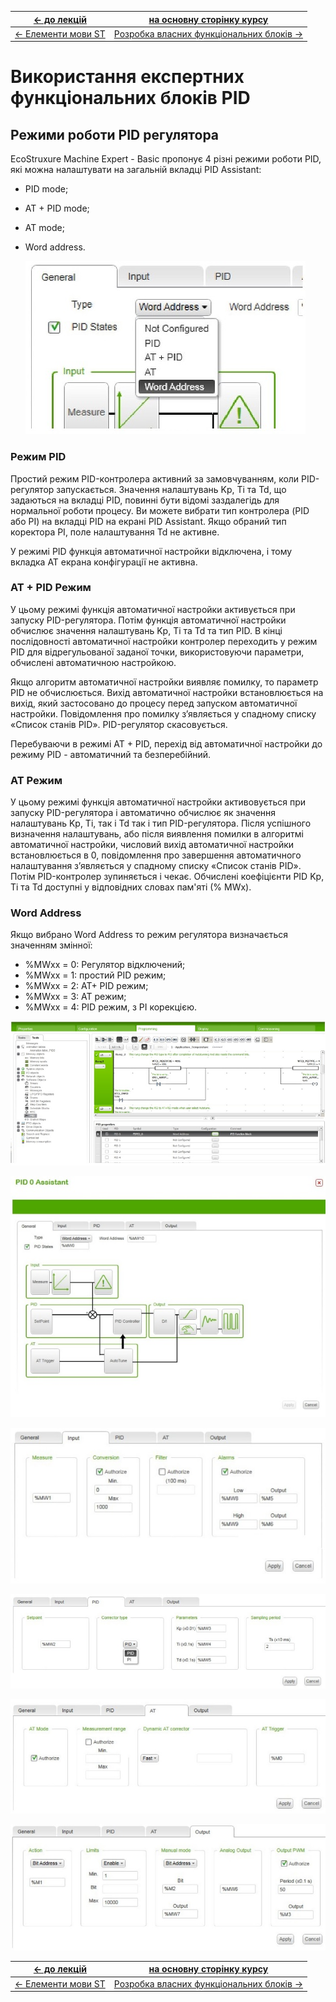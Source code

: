 | [<- до лекцій](README.md)    | [на основну сторінку курсу](../README.md)           |
| ---------------------------- | --------------------------------------------------- |
| [<- Елементи мови ST](st.md) | [Розробка власних функціональних блоків ->](DFB.md) |

# Використання експертних функціональних блоків PID 

## Режими роботи PID регулятора

EcoStruxure Machine Expert - Basic пропонує 4 різні режими роботи PID, які можна налаштувати на загальній вкладці PID Assistant:

- PID mode;

- AT + PID mode;

- AT mode;

- Word address.

  ![](media4_1/4_1_02.jpg)

### Режим PID 

Простий режим PID-контролера активний за замовчуванням, коли PID-регулятор запускається. Значення налаштувань Kp, Ti та Td, що задаються на вкладці PID, повинні бути відомі заздалегідь для нормальної роботи процесу. Ви можете вибрати тип контролера (PID або PI) на вкладці PID на екрані PID Assistant. Якщо обраний тип коректора PI, поле налаштування Td не активне.

У режимі PID функція автоматичної настройки відключена, і тому вкладка AT екрана конфігурації не активна.

### AT + PID Режим 

У цьому режимі функція автоматичної настройки активується при запуску PID-регулятора. Потім функція автоматичної настройки обчислює значення налаштувань Kp, Ti та Td та тип PID. В кінці послідовності автоматичної настройки контролер переходить у режим PID для відрегульованої заданої точки, використовуючи параметри, обчислені автоматичною настройкою.

Якщо алгоритм автоматичної настройки виявляє помилку, то параметр PID не обчислюється. Вихід автоматичної настройки встановлюється на вихід, який застосовано до процесу перед запуском автоматичної настройки. Повідомлення про помилку з’являється у спадному списку «Список станів PID». PID-регулятор скасовується.

Перебуваючи в режимі AT + PID, перехід від автоматичної настройки до режиму PID - автоматичний та безперебійний.

### AT Режим 

У цьому режимі функція автоматичної настройки активовується при запуску PID-регулятора і автоматично обчислює як значення налаштувань Kp, Ti, так і Td  так і тип PID-регулятора. Після успішного визначення налаштувань, або після виявлення помилки в алгоритмі автоматичної настройки, числовий вихід автоматичної настройки встановлюється в 0, повідомлення про завершення автоматичного налаштування з’являється у спадному списку «Список станів PID». Потім PID-контролер зупиняється і чекає. Обчислені коефіцієнти PID Kp, Ti та Td доступні у відповідних словах пам'яті (% MWx).

### Word Address 

Якщо вибрано Word Address  то режим регулятора визначається значенням змінної:

- %MWxx = 0: Регулятор відключений;
- %MWxx = 1: простий PID режим;
- %MWxx = 2: AT+ PID режим;
- %MWxx = 3: AT режим; 
- %MWxx = 4: PID режим, з PI корекцією.



![](media4_1/4_1_04.jpg)

![](media4_1/4_1_05.jpg)

![](media4_1/4_1_06.jpg)

![](media4_1/4_1_07.jpg)

![](media4_1/4_1_08.jpg)

![](media4_1/4_1_09.jpg)

| [<- до лекцій](README.md)    | [на основну сторінку курсу](../README.md)           |
| ---------------------------- | --------------------------------------------------- |
| [<- Елементи мови ST](st.md) | [Розробка власних функціональних блоків ->](DFB.md) |